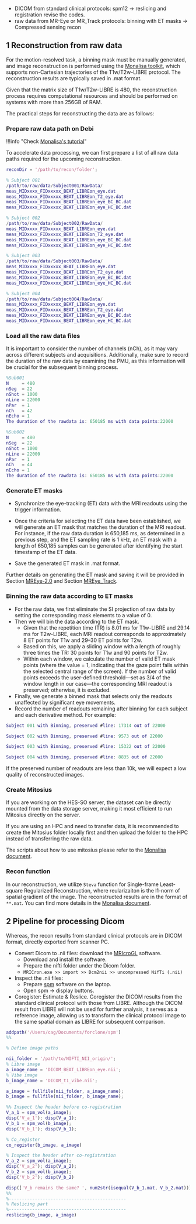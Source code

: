 - DICOM from standard clinical protocols: spm12 -> reslicing and registration
revise the codes.
- raw data from MR-Eye or MR_Track protocols: binning with ET masks -> Compressed sensing recon

## 1 Reconstruction from raw data

For the motion-resolved task, a binning mask must be manually generated, and image reconstruction is performed using the [Monalisa toolkit](https://mattechlab.github.io/monalisa/), which supports non-Cartesian trajectories of the T1w/T2w-LIBRE protocol. The reconstruction results are typically saved in .mat format.

Given that the matrix size of T1w/T2w-LIBRE is 480, the reconstruction process requires computational resources and should be performed on systems with more than 256GB of RAM.

The practical steps for reconstructing the data are as follows:

### Prepare raw data path on Debi

!!!info "Check [Monalisa's tutorial](https://mattechlab.github.io/monalisa/3-1_example1.html)"

To accelerate data processing, we can first prepare a list of all raw data paths required for the upcoming reconstruction.

```matlab
reconDir = '/path/to/recon/folder';

% Subject 001
/path/to/raw/data/Subject001/RawData/
meas_MIDxxxx_FIDxxxxx_BEAT_LIBREon_eye.dat
meas_MIDxxxx_FIDxxxxx_BEAT_LIBREon_T2_eye.dat
meas_MIDxxxx_FIDxxxxx_BEAT_LIBREon_eye_BC_BC.dat
meas_MIDxxxx_FIDxxxxx_BEAT_LIBREon_eye_HC_BC.dat

% Subject 002
/path/to/raw/data/Subject002/RawData/
meas_MIDxxxx_FIDxxxxx_BEAT_LIBREon_eye.dat
meas_MIDxxxx_FIDxxxxx_BEAT_LIBREon_T2_eye.dat
meas_MIDxxxx_FIDxxxxx_BEAT_LIBREon_eye_BC_BC.dat
meas_MIDxxxx_FIDxxxxx_BEAT_LIBREon_eye_HC_BC.dat

% Subject 003
/path/to/raw/data/Subject003/RawData/
meas_MIDxxxx_FIDxxxxx_BEAT_LIBREon_eye.dat
meas_MIDxxxx_FIDxxxxx_BEAT_LIBREon_T2_eye.dat
meas_MIDxxxx_FIDxxxxx_BEAT_LIBREon_eye_BC_BC.dat
meas_MIDxxxx_FIDxxxxx_BEAT_LIBREon_eye_HC_BC.dat

% Subject 004
/path/to/raw/data/Subject004/RawData/
meas_MIDxxxx_FIDxxxxx_BEAT_LIBREon_eye.dat
meas_MIDxxxx_FIDxxxxx_BEAT_LIBREon_T2_eye.dat
meas_MIDxxxx_FIDxxxxx_BEAT_LIBREon_eye_BC_BC.dat
meas_MIDxxxx_FIDxxxxx_BEAT_LIBREon_eye_HC_BC.dat
```

### Load all the raw data files

It is important to consider the number of channels (nCh), as it may vary across different subjects and acquisitions.
Additionally, make sure to record the duration of the raw data by examining the PMU, as this information will be crucial for the subsequent binning process.

```matlab
%Sub001
N     = 480 
nSeg  = 22 
nShot = 1000 
nLine = 22000 
nPar  = 1 
nCh   = 42 
nEcho = 1 
The duration of the rawdata is: 650185 ms with data points:22000

%Sub002
N     = 480 
nSeg  = 22 
nShot = 1000 
nLine = 22000 
nPar  = 1 
nCh   = 44 
nEcho = 1 
The duration of the rawdata is: 650185 ms with data points:22000
```

### Generate ET masks

- Synchronize the eye-tracking (ET) data with the MRI readouts using the trigger information.
- Once the criteria for selecting the ET data have been established, we will generate an ET mask that matches the duration of the MRI readout.
  For instance, if the raw data duration is 650,185 ms, as determined in a previous step, and the ET sampling rate is 1 kHz, an ET mask with a length of 650,185 samples can be generated after identifying the start timestamp of the ET data.

- Save the generated ET mask in .mat format.

Further details on generating the ET mask and saving it will be provided in Section [MREye-2.0](./1_1_et_QAQC_of_mreye_data.md) and Section [MREye_Track](./1_2_et_QAQC_of_mreye_tracking.md).

### Binning the raw data according to ET masks

- For the raw data, we first eliminate the SI projection of raw data by setting the corresponding mask elements to a value of 0.
- Then we will bin the data according to the ET mask.
  - Given that the repetition time (TR) is 8.01 ms for T1w-LIBRE and 29.14 ms for T2w-LIBRE, each MRI readout corresponds to approximately 8 ET points for T1w and 29–30 ET points for T2w.
  - Based on this, we apply a sliding window with a length of roughly three times the TR: 30 points for T1w and 90 points for T2w.
  - Within each window, we calculate the number of valid ET mask points (where the value = 1, indicating that the gaze point falls within the selected central range of the screen). If the number of valid points exceeds the user-defined threshold—set as 3/4 of the window length in our case—the corresponding MRI readout is preserved; otherwise, it is excluded.
- Finally, we generate a binned mask that selects only the readouts unaffected by significant eye movements.
- Record the number of readouts remaining after binning for each subject and each derivative method. For example:

```matlab
Subject 001 with Binning, preserved #line: 17314 out of 22000

Subject 002 with Binning, preserved #line: 9573 out of 22000

Subject 003 with Binning, preserved #line: 15322 out of 22000

Subject 004 with Binning, preserved #line: 8835 out of 22000

```

If the preserved number of readouts are less than 10k, we will expect a low quality of reconstructed images.

### Create Mitosius

If you are working on the HES-SO server, the dataset can be directly mounted from the data storage server, making it most efficient to run Mitosius directly on the server.

If you are using an HPC and need to transfer data, it is recommended to create the Mitosius folder locally first and then upload the folder to the HPC instead of transferring the raw data.

The scripts about how to use mitosius please refer to the [Monalisa document](https://mattechlab.github.io/monalisa/2-3_mitosius_prepare.html).

### Recon function

In our reconstruction, we utilize `Steva` function for Single-frame Least-square Regularized Reconstruction, where reularizaiton is the l1-norm of spatial gradient of the image.
The reconstructed results are in the format of `**.mat`.
You can find more details in the [Monalisa document](https://mattechlab.github.io/monalisa/2-2_reconstruction_calls.html#steva).

## 2 Pipeline for processing Dicom

Whereas, the recon results from standard clinical protocols are in DICOM format, directly exported from scanner PC.

- Convert Dicom to .nii files: download the [MRIcroGL](https://people.cas.sc.edu/rorden/mricron/dcm2nii.html) software.
  - Download and install the software.
  - Prepare the nifti folder under the Dicom folder.
  - `MRICron.exe >> import >> Dcm2nii >> uncompressed NifTi (.nii)`
- Inspect the .nii files:
  - Prepare [spm](https://www.fil.ion.ucl.ac.uk/spm/docs/installation/) software on the laptop.
  - Open spm -> display buttons.
- Coregister: Estimate & Reslice.
  Coregister the DICOM results from the standard clinical protocol with those from LIBRE. Although the DICOM result from LIBRE will not be used for further analysis, it serves as a reference image, allowing us to transform the clinical protocol image to the same spatial domain as LIBRE for subsequent comparison.

```matlab
addpath('/Users/cag/Documents/forclone/spm')
%%

% Define image paths

nii_folder = '/path/to/NIFTI_NII_origin/';
% Libre image
a_image_name = 'DICOM_BEAT_LIBREon_eye.nii';
% Vibe image
b_image_name = 'DICOM_t1_vibe.nii'; 

a_image = fullfile(nii_folder, a_image_name);
b_image = fullfile(nii_folder, b_image_name);

%% Inspect the header before co-registration
V_a_1 = spm_vol(a_image);
disp('V_a_1'); disp(V_a_1);
V_b_1 = spm_vol(b_image);
disp('V_b_1'); disp(V_b_1);

% Co_register
co_register(b_image, a_image)

% Inspect the header after co-registration
V_a_2 = spm_vol(a_image);
disp('V_a_2'); disp(V_a_2);
V_b_2 = spm_vol(b_image);
disp('V_b_2'); disp(V_b_2)

disp(['V_b remains the same? ', num2str(isequal(V_b_1.mat, V_b_2.mat))])
%%
%---------------------------------------------
% Reslicing part
%---------------------------------------------
reslicing(b_image, a_image)
```
